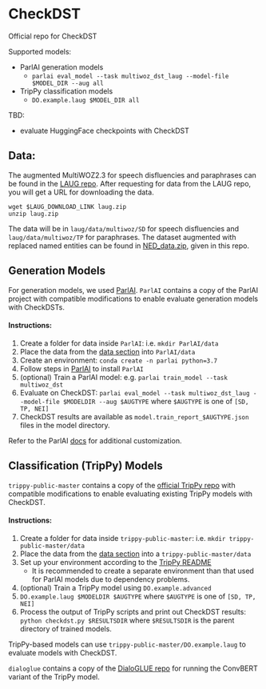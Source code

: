 # CheckDST
Official repo for CheckDST 

Supported models: 
- ParlAI generation models
    - `parlai eval_model --task multiwoz_dst_laug --model-file $MODEL_DIR --aug all` 
- TripPy classification models
    - `DO.example.laug $MODEL_DIR all` 

TBD: 
- evaluate HuggingFace checkpoints with CheckDST

## Data: 
The augmented MultiWOZ2.3 for speech disfluencies and paraphrases can be found in the [LAUG repo](https://github.com/thu-coai/LAUG#supported-datasets). 
After requesting for data from the LAUG repo, you will get a URL for downloading the data. 

```
wget $LAUG_DOWNLOAD_LINK laug.zip
unzip laug.zip 
```
The data will be in `laug/data/multiwoz/SD` for speech disfluencies and `laug/data/multiwoz/TP` for paraphrases. 
The dataset augmented with replaced named entities can be found in [NED_data.zip](NED_data.zip), given in this repo.

## Generation Models 

For generation models, we used [ParlAI](https://parl.ai). `ParlAI` contains a copy of the ParlAI project with compatible modifications to enable evaluate generation models with CheckDSTs. 

#### Instructions: 

1. Create a folder for data inside `ParlAI`: i.e. `mkdir ParlAI/data` 
1. Place the data from the [data section](#data) into `ParlAI/data` 
1. Create an environment: `conda create -n parlai python=3.7` 
1. Follow steps in [ParlAI](ParlAI/README.md) to install `ParlAI` 
1. (optional) Train a ParlAI model: e.g. `parlai train_model --task multiwoz_dst` 
1. Evaluate on CheckDST: `parlai eval_model --task multiwoz_dst_laug --model-file $MODELDIR --aug $AUGTYPE` where `$AUGTYPE` is one of `[SD, TP, NEI]`
1. CheckDST results are available as `model.train_report_$AUGTYPE.json` files in the model directory. 


Refer to the ParlAI [docs](https://www.parl.ai/docs/) for additional customization. 


## Classification (TripPy) Models 

`trippy-public-master` contains a copy of the [official TripPy repo](https://gitlab.cs.uni-duesseldorf.de/general/dsml/trippy-public) with compatible modifications to enable evaluating existing TripPy models with CheckDST. 

#### Instructions: 

1. Create a folder for data inside `trippy-public-master`: i.e. `mkdir trippy-public-master/data` 
1. Place the data from the [data section](#data) into a `trippy-public-master/data` 
1. Set up your environment according to the [TripPy README](trippy-public-master/README.md)
    * It is recommended to create a separate environment than that used for ParlAI models due to dependency problems. 
1. (optional) Train a TripPy model using `DO.example.advanced`
1. `DO.example.laug $MODELDIR $AUGTYPE` where `$AUGTYPE` is one of `[SD, TP, NEI]`
1. Process the output of TripPy scripts and print out CheckDST results: `python checkdst.py $RESULTSDIR` where `$RESULTSDIR` is the parent directory of trained models.

TripPy-based models can use `trippy-public-master/DO.example.laug` to evaluate models with CheckDST.  


`dialoglue` contains a copy of the [DialoGLUE repo](https://github.com/alexa/dialoglue) for running the ConvBERT variant of the TripPy model. 

